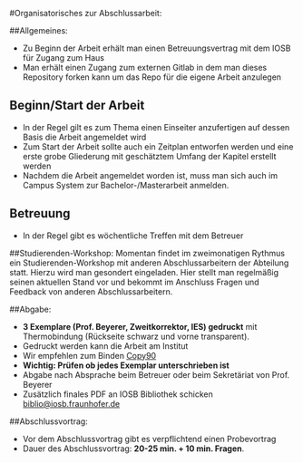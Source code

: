 #Organisatorisches zur Abschlussarbeit:

##Allgemeines:
* Zu Beginn der Arbeit erhält man einen Betreuungsvertrag mit dem IOSB für Zugang zum Haus
* Man erhält einen Zugang zum externen Gitlab in dem man dieses Repository forken kann um das Repo für die eigene Arbeit anzulegen


## Beginn/Start der Arbeit
* In der Regel gilt es zum Thema einen Einseiter anzufertigen auf dessen Basis die Arbeit angemeldet wird
* Zum Start der Arbeit sollte auch ein Zeitplan entworfen werden und eine erste grobe Gliederung mit geschätztem Umfang der Kapitel erstellt werden
* Nachdem die Arbeit angemeldet worden ist, muss man sich auch im Campus System zur Bachelor-/Masterarbeit anmelden.

## Betreuung
* In der Regel gibt es wöchentliche Treffen mit dem Betreuer

##Studierenden-Workshop:
Momentan findet im zweimonatigen Rythmus ein Studierenden-Workshop mit anderen Abschlussarbeitern der Abteilung statt. Hierzu wird man gesondert eingeladen. Hier stellt man regelmäßig seinen aktuellen Stand vor und bekommt im Anschluss Fragen und Feedback von anderen Abschlussarbeitern.

##Abgabe:
* **3 Exemplare (Prof. Beyerer, Zweitkorrektor, IES) gedruckt**  mit Thermobindung (Rückseite schwarz und vorne transparent).
* Gedruckt werden kann die Arbeit am Institut
* Wir empfehlen zum Binden [Copy90](https://goo.gl/maps/wtxjWddGmHMHZiiV7)
* **Wichtig: Prüfen ob jedes Exemplar unterschrieben ist**
* Abgabe nach Absprache beim Betreuer oder beim Sekretäriat von Prof. Beyerer
* Zusätzlich finales PDF an IOSB Bibliothek schicken [biblio@iosb.fraunhofer.de](mailto:biblio@iosb.fraunhofer.de)

##Abschlussvortrag:
* Vor dem Abschlussvortrag gibt es verpflichtend einen Probevortrag
* Dauer des Abschlussvortrag: **20-25 min. + 10 min. Fragen**. 